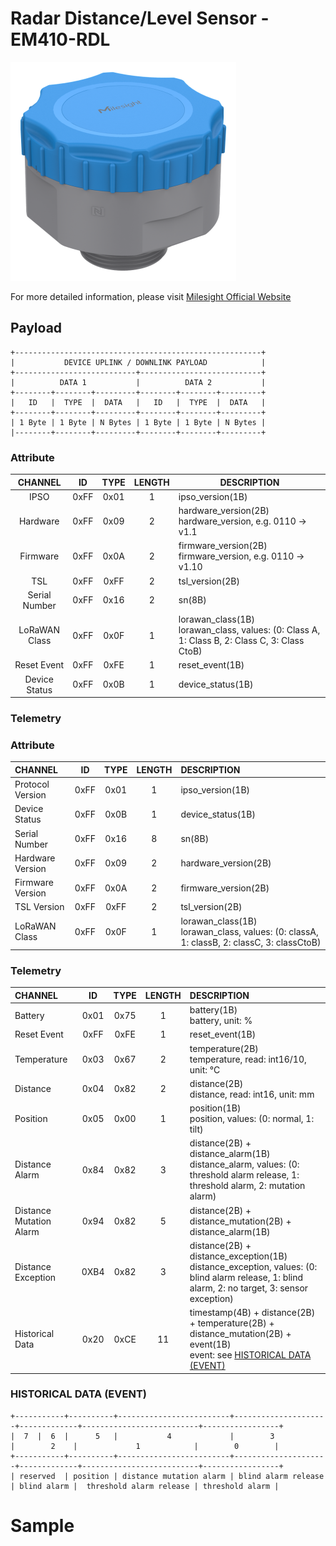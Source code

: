 # Radar Distance/Level Sensor - EM410-RDL

![EM410-RDL](em410-rdl.png)

For more detailed information, please visit [Milesight Official Website](https://www.milesight.com/iot/product/lorawan-sensor/em410-rdl)

## Payload

```
+-------------------------------------------------------+
|           DEVICE UPLINK / DOWNLINK PAYLOAD            |
+---------------------------+---------------------------+
|          DATA 1           |          DATA 2           |
+--------+--------+---------+--------+--------+---------+
|   ID   |  TYPE  |  DATA   |   ID   |  TYPE  |  DATA   |
+--------+--------+---------+--------+--------+---------+
| 1 Byte | 1 Byte | N Bytes | 1 Byte | 1 Byte | N Bytes |
|--------+--------+---------+--------+--------+---------+
```

### Attribute

|    CHANNEL    |  ID  | TYPE | LENGTH | DESCRIPTION                                                                                       |
| :-----------: | :--: | :--: | :----: | ------------------------------------------------------------------------------------------------ |
|     IPSO      | 0xFF | 0x01 |   1    | ipso_version(1B)                                                                                 |
|   Hardware    | 0xFF | 0x09 |   2    | hardware_version(2B)<br/>hardware_version, e.g. 0110 -> v1.1                                     |
|   Firmware    | 0xFF | 0x0A |   2    | firmware_version(2B)<br/>firmware_version, e.g. 0110 -> v1.10                                    |
|      TSL      | 0xFF | 0xFF |   2    | tsl_version(2B)                                                                                  |
| Serial Number | 0xFF | 0x16 |   2    | sn(8B)                                                                                           |
| LoRaWAN Class | 0xFF | 0x0F |   1    | lorawan_class(1B)<br/>lorawan_class, values: (0: Class A, 1: Class B, 2: Class C, 3: Class CtoB) |
|  Reset Event  | 0xFF | 0xFE |   1    | reset_event(1B)                                                                                  |
| Device Status | 0xFF | 0x0B |   1    | device_status(1B)                                                                                |

### Telemetry

### Attribute

| CHANNEL          |  ID  | TYPE | LENGTH | DESCRIPTION                                                                                  |
| :--------------- | :--: | :--: | :----: | :------------------------------------------------------------------------------------------- |
| Protocol Version | 0xFF | 0x01 |   1    | ipso_version(1B)                                                                             |
| Device Status    | 0xFF | 0x0B |   1    | device_status(1B)                                                                            |
| Serial Number    | 0xFF | 0x16 |   8    | sn(8B)                                                                                       |
| Hardware Version | 0xFF | 0x09 |   2    | hardware_version(2B)                                                                         |
| Firmware Version | 0xFF | 0x0A |   2    | firmware_version(2B)                                                                         |
| TSL Version      | 0xFF | 0xFF |   2    | tsl_version(2B)                                                                              |
| LoRaWAN Class    | 0xFF | 0x0F |   1    | lorawan_class(1B)<br/>lorawan_class, values: (0: classA, 1: classB, 2: classC, 3: classCtoB) |

### Telemetry

| CHANNEL                 |  ID  | TYPE | LENGTH | DESCRIPTION                                                                                                                                         |
| :---------------------- | :--: | :--: | :----: | :-------------------------------------------------------------------------------------------------------------------------------------------------- |
| Battery                 | 0x01 | 0x75 |   1    | battery(1B)<br/>battery, unit: %                                                                                                                    |
| Reset Event             | 0xFF | 0xFE |   1    | reset_event(1B)                                                                                                                                     |
| Temperature             | 0x03 | 0x67 |   2    | temperature(2B)<br/>temperature, read: int16/10, unit: °C                                                                                           |
| Distance                | 0x04 | 0x82 |   2    | distance(2B)<br/>distance, read: int16, unit: mm                                                                                                    |
| Position                | 0x05 | 0x00 |   1    | position(1B)<br/>position, values: (0: normal, 1: tilt)                                                                                             |
| Distance Alarm          | 0x84 | 0x82 |   3    | distance(2B) + distance_alarm(1B)<br/>distance_alarm, values: (0: threshold alarm release, 1: threshold alarm, 2: mutation alarm)                   |
| Distance Mutation Alarm | 0x94 | 0x82 |   5    | distance(2B) + distance_mutation(2B) + distance_alarm(1B)                                                                                           |
| Distance Exception      | 0XB4 | 0x82 |   3    | distance(2B) + distance_exception(1B)<br/>distance_exception, values: (0: blind alarm release, 1: blind alarm, 2: no target, 3: sensor exception)   |
| Historical Data         | 0x20 | 0xCE |   11   | timestamp(4B) + distance(2B) + temperature(2B) + distance_mutation(2B) + event(1B)<br/>event: see [HISTORICAL DATA (EVENT)](#historical-data-event) |

### HISTORICAL DATA (EVENT)

```
+-----------+----------+-------------------------+---------------------+-------------+--------------------------+-----------------+
|  7  |  6  |      5   |           4             |        3            |        2    |             1            |        0        |
+-----------+----------+-------------------------+---------------------+-------------+--------------------------+-----------------+
| reserved  | position | distance mutation alarm | blind alarm release | blind alarm |  threshold alarm release | threshold alarm |
```

# Sample

```json

```
